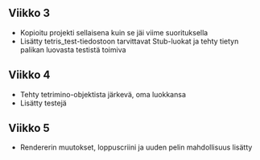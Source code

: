 ## Viikko 3

- Kopioitu projekti sellaisena kuin se jäi viime suorituksella
- Lisätty tetris_test-tiedostoon tarvittavat Stub-luokat ja tehty tietyn palikan luovasta testistä toimiva

## Viikko 4

- Tehty tetrimino-objektista järkevä, oma luokkansa
- Lisätty testejä 

## Viikko 5
- Rendererin muutokset, loppuscriini ja uuden pelin mahdollisuus lisätty
